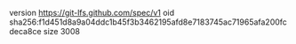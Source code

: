 version https://git-lfs.github.com/spec/v1
oid sha256:f1d451d8a9a04ddc1b45f3b3462195afd8e7183745ac71965afa200fcdeca8ce
size 3008

